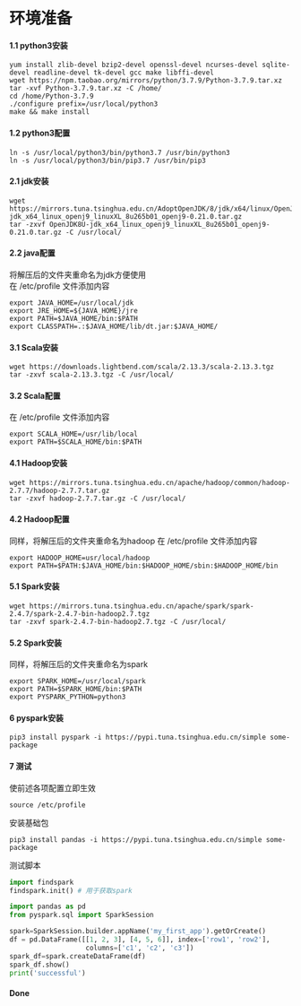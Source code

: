 # 环境准备

#### 1.1 python3安装
``` shell script
yum install zlib-devel bzip2-devel openssl-devel ncurses-devel sqlite-devel readline-devel tk-devel gcc make libffi-devel
wget https://npm.taobao.org/mirrors/python/3.7.9/Python-3.7.9.tar.xz
tar -xvf Python-3.7.9.tar.xz -C /home/
cd /home/Python-3.7.9
./configure prefix=/usr/local/python3
make && make install
```

#### 1.2 python3配置
```shell script
ln -s /usr/local/python3/bin/python3.7 /usr/bin/python3
ln -s /usr/local/python3/bin/pip3.7 /usr/bin/pip3
```

#### 2.1 jdk安装
```
wget https://mirrors.tuna.tsinghua.edu.cn/AdoptOpenJDK/8/jdk/x64/linux/OpenJDK8U-jdk_x64_linux_openj9_linuxXL_8u265b01_openj9-0.21.0.tar.gz
tar -zxvf OpenJDK8U-jdk_x64_linux_openj9_linuxXL_8u265b01_openj9-0.21.0.tar.gz -C /usr/local/
```
#### 2.2 java配置
将解压后的文件夹重命名为jdk方便使用   
在 /etc/profile 文件添加内容   
```
export JAVA_HOME=/usr/local/jdk
export JRE_HOME=${JAVA_HOME}/jre
export PATH=$JAVA_HOME/bin:$PATH
export CLASSPATH=.:$JAVA_HOME/lib/dt.jar:$JAVA_HOME/
```

#### 3.1 Scala安装
```
wget https://downloads.lightbend.com/scala/2.13.3/scala-2.13.3.tgz
tar -zxvf scala-2.13.3.tgz -C /usr/local/
```
#### 3.2 Scala配置
在 /etc/profile 文件添加内容
```
export SCALA_HOME=/usr/lib/local
export PATH=$SCALA_HOME/bin:$PATH
```

#### 4.1 Hadoop安装
```
wget https://mirrors.tuna.tsinghua.edu.cn/apache/hadoop/common/hadoop-2.7.7/hadoop-2.7.7.tar.gz
tar -zxvf hadoop-2.7.7.tar.gz -C /usr/local/
```
#### 4.2 Hadoop配置
同样，将解压后的文件夹重命名为hadoop
在 /etc/profile 文件添加内容 
```
export HADOOP_HOME=usr/local/hadoop
export PATH=$PATH:$JAVA_HOME/bin:$HADOOP_HOME/sbin:$HADOOP_HOME/bin
```

#### 5.1 Spark安装
```
wget https://mirrors.tuna.tsinghua.edu.cn/apache/spark/spark-2.4.7/spark-2.4.7-bin-hadoop2.7.tgz
tar -zxvf spark-2.4.7-bin-hadoop2.7.tgz -C /usr/local/
```
#### 5.2 Spark安装
同样，将解压后的文件夹重命名为spark
```
export SPARK_HOME=/usr/local/spark
export PATH=$SPARK_HOME/bin:$PATH
export PYSPARK_PYTHON=python3
```
#### 6 pyspark安装
```shell script
pip3 install pyspark -i https://pypi.tuna.tsinghua.edu.cn/simple some-package
```

#### 7 测试
使前述各项配置立即生效
```
source /etc/profile
```
安装基础包
```shell script
pip3 install pandas -i https://pypi.tuna.tsinghua.edu.cn/simple some-package
```
测试脚本
```Python
import findspark
findspark.init() # 用于获取spark

import pandas as pd
from pyspark.sql import SparkSession

spark=SparkSession.builder.appName('my_first_app').getOrCreate()
df = pd.DataFrame([[1, 2, 3], [4, 5, 6]], index=['row1', 'row2'],
                   columns=['c1', 'c2', 'c3'])
spark_df=spark.createDataFrame(df)
spark_df.show()
print('successful')
```
#### Done
